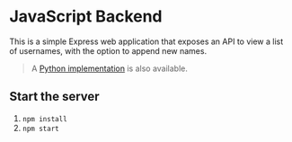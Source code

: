 # JavaScript Backend

This is a simple Express web application that exposes an API to view a list of usernames, with the option to append new names.

> A [Python implementation](../backend-py) is also available.

## Start the server

1. `npm install`
2. `npm start`